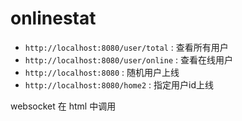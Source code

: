 # onlinestat


+ `http://localhost:8080/user/total` : 查看所有用户 
+ `http://localhost:8080/user/online` : 查看在线用户 
+ `http://localhost:8080` : 随机用户上线
+ `http://localhost:8080/home2` : 指定用户id上线


websocket 在 html 中调用

